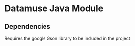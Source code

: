 # Datamuse Java Module

## Dependencies
Requires the google Gson library to be included in the project

